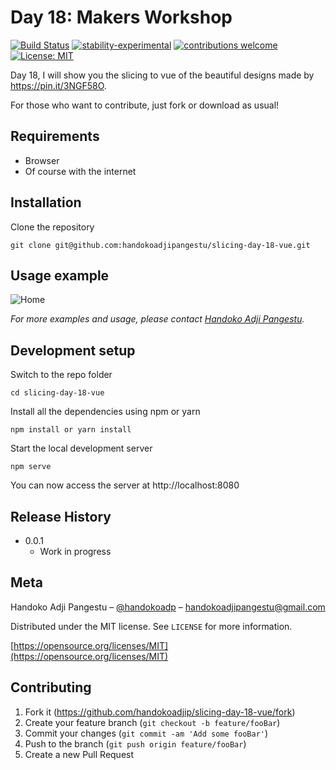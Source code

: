 # Day 18: Makers Workshop

[![Build Status](https://travis-ci.org/dwyl/esta.svg?branch=master)](https://github.com/handokoadjip/slicing-day-18-vue)
[![stability-experimental](https://img.shields.io/badge/stability-experimental-orange.svg)](https://github.com/handokoadjip/slicing-day-18-vue)
[![contributions welcome](https://img.shields.io/badge/contributions-welcome-brightgreen.svg?style=flat)](https://github.com/handokoadjip/slicing-day-18-vue/fork)
[![License: MIT](https://img.shields.io/badge/License-MIT-yellow.svg)](https://opensource.org/licenses/MIT)

Day 18, I will show you the slicing to vue of the beautiful designs made by https://pin.it/3NGF58O.

For those who want to contribute, just fork or download as usual!

## Requirements

- Browser
- Of course with the internet

## Installation

Clone the repository

    git clone git@github.com:handokoadjipangestu/slicing-day-18-vue.git

## Usage example

![Home](https://bebaskripsi.000webhostapp.com/slicing-day-18/home.png)

_For more examples and usage, please contact [Handoko Adji Pangestu](https://www.instagram.com/handokoadp/)._

## Development setup

Switch to the repo folder

    cd slicing-day-18-vue

Install all the dependencies using npm or yarn

    npm install or yarn install

Start the local development server

    npm serve

You can now access the server at http://localhost:8080

## Release History

- 0.0.1
  - Work in progress

## Meta

Handoko Adji Pangestu – [@handokoadp](https://www.instagram.com/handokoadp/) – handokoadjipangestu@gmail.com

Distributed under the MIT license. See `LICENSE` for more information.

[https://opensource.org/licenses/MIT](https://opensource.org/licenses/MIT)

## Contributing

1. Fork it (<https://github.com/handokoadjip/slicing-day-18-vue/fork>)
2. Create your feature branch (`git checkout -b feature/fooBar`)
3. Commit your changes (`git commit -am 'Add some fooBar'`)
4. Push to the branch (`git push origin feature/fooBar`)
5. Create a new Pull Request

